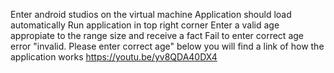 Enter android studios on the virtual machine
Application should load automatically 
Run application in top right corner
Enter a valid age appropiate to the range size and receive a fact
Fail to enter correct age error "invalid. Please enter correct age"
below you will find a link of how the application works
https://youtu.be/yv8QDA40DX4
